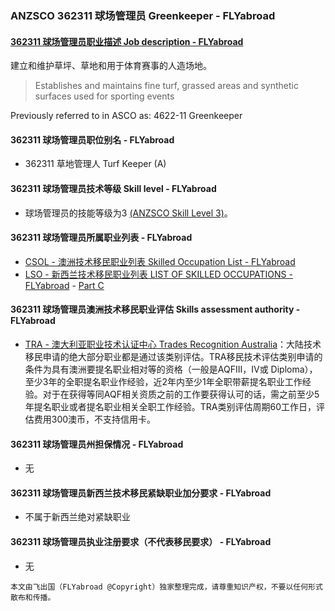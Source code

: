 ### ANZSCO 362311 球场管理员 Greenkeeper - FLYabroad ###

#### [362311 球场管理员职业描述 Job description - FLYabroad](http://www.flyabroadvisa.com/anzsco/3623.html#362311)

建立和维护草坪、草地和用于体育赛事的人造场地。

> Establishes and maintains fine turf, grassed areas and synthetic surfaces used for sporting events

Previously referred to in ASCO as:
4622-11 Greenkeeper

#### 362311 球场管理员职位别名 - FLYabroad
 
- 362311	 草地管理人 Turf Keeper (A)

#### 362311 球场管理员技术等级 Skill level - FLYabroad

- 球场管理员的技能等级为3 [(ANZSCO Skill Level 3)](http://www.flyabroadvisa.com/anzsco/)。

#### 362311 球场管理员所属职业列表 - FLYabroad

- [CSOL - 澳洲技术移民职业列表 Skilled Occupation List - FLYabroad](http://www.flyabroadvisa.com/sol/)
- [LSO - 新西兰技术移民职业列表 LIST OF SKILLED OCCUPATIONS - FLYabroad](http://nz.flyabroadvisa.com/lso/) - [Part C](partc)

#### 362311 球场管理员澳洲技术移民职业评估 Skills assessment authority - FLYabroad

- [TRA - 澳大利亚职业技术认证中心 Trades Recognition Australia](http://www.flyabroadvisa.com/ass/tra.html)：大陆技术移民申请的绝大部分职业都是通过该类别评估。TRA移民技术评估类别申请的条件为具有澳洲要提名职业相对等的资格（一般是AQFIII，IV或 Diploma），至少3年的全职提名职业作经验，近2年内至少1年全职带薪提名职业工作经验。对于在获得等同AQF相关资质之前的工作要获得认可的话，需之前至少5年提名职业或者提名职业相关全职工作经验。TRA类别评估周期60工作日，评估费用300澳币，不支持信用卡。

#### 362311 球场管理员州担保情况 - FLYabroad

- 无

#### 362311 球场管理员新西兰技术移民紧缺职业加分要求 - FLYabroad

- 不属于新西兰绝对紧缺职业

#### 362311 球场管理员执业注册要求（不代表移民要求） - FLYabroad

- 无

`本文由飞出国（FLYabroad @Copyright）独家整理完成，请尊重知识产权，不要以任何形式散布和传播。`